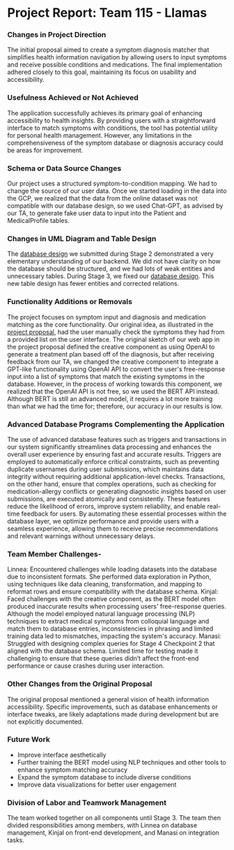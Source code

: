 # Project Report: Team 115 - Llamas
### Changes in Project Direction
The initial proposal aimed to create a symptom diagnosis matcher that simplifies health information navigation by allowing users to input symptoms and receive possible conditions and medications. The final implementation adhered closely to this goal, maintaining its focus on usability and accessibility. 
### Usefulness Achieved or Not Achieved
The application successfully achieves its primary goal of enhancing accessibility to health insights. By providing users with a straightforward interface to match symptoms with conditions, the tool has potential utility for personal health management. However, any limitations in the comprehensiveness of the symptom database or diagnosis accuracy could be areas for improvement.
### Schema or Data Source Changes
Our project uses a structured symptom-to-condition mapping. We had to change the source of our user data. Once we started loading in the data into the GCP, we realized that the data from the online dataset was not compatible with our database design, so we used Chat-GPT, as advised by our TA, to generate fake user data to input into the Patient and MedicalProfile tables.
### Changes in UML Diagram and Table Design
The [database design](doc/PT1_Stage2_3NF_Normalized_UML_(Updated).pdf) we submitted during Stage 2 demonstrated a very elementary understanding of our backend. We did not have clarity on how the database should be structured, and we had lots of weak entities and unnecessary tables. During Stage 3, we fixed our [database design](doc/UpdatedDatabaseDesign.md). This new table design has fewer entities and corrected relations.
### Functionality Additions or Removals
The project focuses on symptom input and diagnosis and medication matching as the core functionality. Our original idea, as illustrated in the [project proposal](doc/ProjectProposal.md), had the user manually check the symptoms they had from a provided list on the user interface. The original sketch of our web app in the project proposal defined the creative component as using OpenAI to generate a treatment plan based off of the diagnosis, but after receiving feedback from our TA, we changed the creative component to integrate a GPT-like functionality using OpenAI API to convert the user's free-response input into a list of symptoms that match the existing symptoms in the database. However, in the process of working towards this component, we realized that the OpenAI API is not free, so we used the BERT API instead. Although BERT is still an advanced model, it requires a lot more training than what we had the time for; therefore, our accuracy in our results is low.
### Advanced Database Programs Complementing the Application
The use of advanced database features such as triggers and transactions in our system significantly streamlines data processing and enhances the overall user experience by ensuring fast and accurate results. Triggers are employed to automatically enforce critical constraints, such as preventing duplicate usernames during user submissions, which maintains data integrity without requiring additional application-level checks. Transactions, on the other hand, ensure that complex operations, such as checking for medication-allergy conflicts or generating diagnostic insights based on user submissions, are executed atomically and consistently. These features reduce the likelihood of errors, improve system reliability, and enable real-time feedback for users. By automating these essential processes within the database layer, we optimize performance and provide users with a seamless experience, allowing them to receive precise recommendations and relevant warnings without unnecessary delays.
### Team Member Challenges-
Linnea: Encountered challenges while loading datasets into the database due to inconsistent formats. She performed data exploration in Python, using techniques like data cleaning, transformation, and mapping to reformat rows and ensure compatibility with the database schema. 
Kinjal: Faced challenges with the creative component, as the BERT model often produced inaccurate results when processing users' free-response queries. Although the model employed natural language processing (NLP) techniques to extract medical symptoms from colloquial language and match them to database entries, inconsistencies in phrasing and limited training data led to mismatches, impacting the system's accuracy.
Manasi: Struggled with designing complex queries for Stage 4 Checkpoint 2 that aligned with the database schema. Limited time for testing made it challenging to ensure that these queries didn’t affect the front-end performance or cause crashes during user interaction.
### Other Changes from the Original Proposal
The original proposal mentioned a general vision of health information accessibility. Specific improvements, such as database enhancements or interface tweaks, are likely adaptations made during development but are not explicitly documented.
### Future Work
* Improve interface aesthetically
* Further training the BERT model using NLP techniques and other tools to enhance symptom matching accuracy
* Expand the symptom database to include diverse conditions
* Improve data visualizations for better user engagement
### Division of Labor and Teamwork Management
The team worked together on all components until Stage 3. The team then divided responsibilities among members, with Linnea on database management, Kinjal on front-end development, and Manasi on integration tasks.
